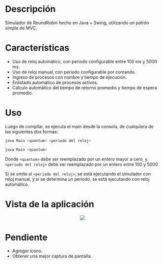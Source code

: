 # Descripción
Simulador de RoundRobin hecho en Java + Swing, utilizando un patrón simple de MVC.

# Características
* Uso de reloj automático, con periodo configurable entre 100 ms y 5000 ms.
* Uso de reloj manual, con periodo configurable por comando.
* Ingreso de procesos con nombre y tiempo de ejecución.
* Enlistado automático de procesos activos.
* Cálculo automático del tiempo de retorno promedio y tiempo de espera promedio.

# Uso
Luego de compilar, se ejecuta el main desde la consola, de cualquiera de las siguientes dos formas:

```sh
java Main <quantum> <periodo del reloj>
```

```sh
java Main <quantum>
```

Donde `<quantum>` debe ser reemplazado por un entero mayor a cero, y `<periodo del reloj>` debe ser reemplazado por un entero entre 100 y 5000.

Si se omite el `<periodo del reloj>`, se está ejecutando el simulador con reloj manual, y si se determina un periodo, se está ejecutando con reloj automático.

# Vista de la aplicación
<p align="center">
  <img src="https://github.com/facundolaffont/SimuladorDeRoundRobin/blob/main/img/Reloj%20autom%C3%A1tico.jpg?raw=true"/>
</p>

# Pendiente
+ Agregar ícono.
+ Obtener una mejor captura de pantalla.

